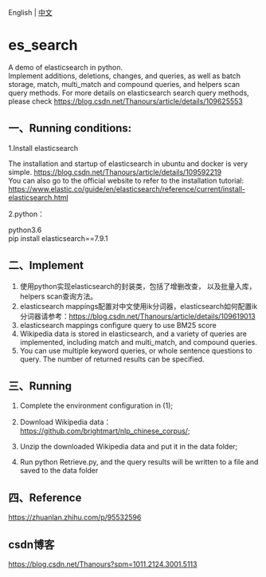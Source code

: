 English | [中文](README_zh.md)

# es_search
A demo of elasticsearch in python.  
Implement additions, deletions, changes, and queries, as well as batch storage, match, multi_match and compound queries, and helpers scan query methods.
For more details on elasticsearch search query methods, please check https://blog.csdn.net/Thanours/article/details/109625553
## 一、Running conditions:
1.Install elasticsearch   

  The installation and startup of elasticsearch in ubuntu and docker is very simple. 
  https://blog.csdn.net/Thanours/article/details/109592219  
  You can also go to the official website to refer to the installation tutorial: https://www.elastic.co/guide/en/elasticsearch/reference/current/install-elasticsearch.html

2.python：   

  python3.6  
  pip install elasticsearch==7.9.1

## 二、Implement
1. 使用python实现elasticsearch的封装类，包括了增删改查， 以及批量入库， helpers scan查询方法。
2. elasticsearch mappings配置对中文使用ik分词器，elasticsearch如何配置ik分词器请参考：https://blog.csdn.net/Thanours/article/details/109619013
3. elasticsearch mappings configure query to use BM25 score
4. Wikipedia data is stored in elasticsearch, and a variety of queries are implemented, including match and multi_match, and compound queries.
5. You can use multiple keyword queries, or whole sentence questions to query. The number of returned results can be specified.

## 三、Running
1. Complete the environment configuration in (1);

2. Download Wikipedia data：https://github.com/brightmart/nlp_chinese_corpus/;

3. Unzip the downloaded Wikipedia data and put it in the data folder;

4. Run python Retrieve.py, and the query results will be written to a file and saved to the data folder

## 四、Reference
https://zhuanlan.zhihu.com/p/95532596

## csdn博客  
https://blog.csdn.net/Thanours?spm=1011.2124.3001.5113

